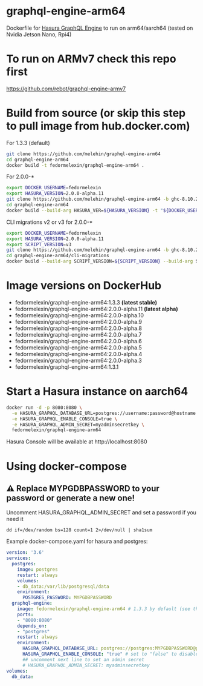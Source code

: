 # graphql-engine-arm64
Dockerfile for [Hasura GraphQL Engine](https://github.com/hasura/graphql-engine) to run on arm64/aarch64 (tested on Nvidia Jetson Nano, Rpi4)

# To run on ARMv7 check this repo first
https://github.com/rebot/graphql-engine-armv7

# Build from source (or skip this step to pull image from hub.docker.com)
For 1.3.3 (default)
```bash
git clone https://github.com/melehin/graphql-engine-arm64
cd graphql-engine-arm64
docker build -t fedormelexin/graphql-engine-arm64 .
```
For 2.0.0-*
```bash
export DOCKER_USERNAME=fedormelexin
export HASURA_VERSION=2.0.0-alpha.11
git clone https://github.com/melehin/graphql-engine-arm64 -b ghc-8.10.2
cd graphql-engine-arm64
docker build --build-arg HASURA_VER=${HASURA_VERSION} -t "${DOCKER_USERNAME}/graphql-engine-arm64:${HASURA_VERSION}" .
```
CLI migrations v2 or v3 for 2.0.0-*
```bash
export DOCKER_USERNAME=fedormelexin
export HASURA_VERSION=2.0.0-alpha.11
export SCRIPT_VERSION=v3
git clone https://github.com/melehin/graphql-engine-arm64 -b ghc-8.10.2
cd graphql-engine-arm64/cli-migrations
docker build --build-arg SCRIPT_VERSION=${SCRIPT_VERSION} --build-arg SERVER_IMAGE_TAG=${HASURA_VERSION} --build-arg SERVER_IMAGE=${DOCKER_USERNAME}/graphql-engine-arm64  -t "${DOCKER_USERNAME}/graphql-engine-arm64:v${HASURA_VERSION}.cli-migrations-${SCRIPT_VERSION}" .
```

# Image versions on DockerHub
* fedormelexin/graphql-engine-arm64:1.3.3 **(latest stable)**
* fedormelexin/graphql-engine-arm64:2.0.0-alpha.11 **(latest alpha)**
* fedormelexin/graphql-engine-arm64:2.0.0-alpha.10
* fedormelexin/graphql-engine-arm64:2.0.0-alpha.9
* fedormelexin/graphql-engine-arm64:2.0.0-alpha.8
* fedormelexin/graphql-engine-arm64:2.0.0-alpha.7
* fedormelexin/graphql-engine-arm64:2.0.0-alpha.6
* fedormelexin/graphql-engine-arm64:2.0.0-alpha.5
* fedormelexin/graphql-engine-arm64:2.0.0-alpha.4
* fedormelexin/graphql-engine-arm64:2.0.0-alpha.3
* fedormelexin/graphql-engine-arm64:1.3.1

# Start a Hasura instance on aarch64
```bash
docker run -d -p 8080:8080 \
  -e HASURA_GRAPHQL_DATABASE_URL=postgres://username:password@hostname:port/dbname \
  -e HASURA_GRAPHQL_ENABLE_CONSOLE=true \
  -e HASURA_GRAPHQL_ADMIN_SECRET=myadminsecretkey \
  fedormelexin/graphql-engine-arm64
```

Hasura Console will be available at http://localhost:8080

# Using docker-compose
## :warning: Replace MYPGDBPASSWORD to your password or generate a new one!
Uncomment HASURA_GRAPHQL_ADMIN_SECRET and set a password if you need it
```
dd if=/dev/random bs=128 count=1 2>/dev/null | sha1sum
```
Example docker-compose.yaml for hasura and postgres:
```yaml
version: '3.6'
services:
  postgres:
    image: postgres
    restart: always
    volumes:
    - db_data:/var/lib/postgresql/data
    environment:
      POSTGRES_PASSWORD: MYPGDBPASSWORD 
  graphql-engine:
    image: fedormelexin/graphql-engine-arm64 # 1.3.3 by default (see the Image versions above)
    ports:
    - "8080:8080"
    depends_on:
    - "postgres"
    restart: always
    environment:
      HASURA_GRAPHQL_DATABASE_URL: postgres://postgres:MYPGDBPASSWORD@postgres:5432/postgres
      HASURA_GRAPHQL_ENABLE_CONSOLE: "true" # set to "false" to disable console
      ## uncomment next line to set an admin secret
      # HASURA_GRAPHQL_ADMIN_SECRET: myadminsecretkey
volumes:
  db_data:
```
